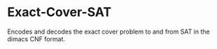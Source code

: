 # Exact-Cover-SAT
Encodes and decodes the exact cover problem to and from SAT in the dimacs CNF format.
